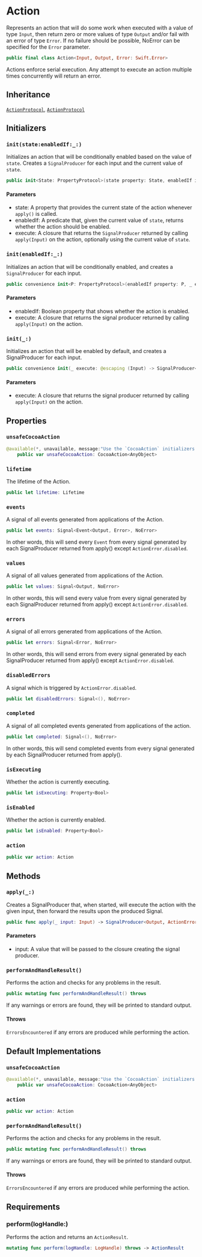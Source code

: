 # Action

Represents an action that will do some work when executed with a value of
type `Input`, then return zero or more values of type `Output` and/or fail
with an error of type `Error`. If no failure should be possible, NoError can
be specified for the `Error` parameter.

``` swift
public final class Action<Input, Output, Error: Swift.Error> 
```

Actions enforce serial execution. Any attempt to execute an action multiple
times concurrently will return an error.

## Inheritance

[`ActionProtocol`](/ActionProtocol), [`ActionProtocol`](/ActionProtocol)

## Initializers

### `init(state:enabledIf:_:)`

Initializes an action that will be conditionally enabled based on the
value of `state`. Creates a `SignalProducer` for each input and the
current value of `state`.

``` swift
public init<State: PropertyProtocol>(state property: State, enabledIf isEnabled: @escaping (State.Value) -> Bool, _ execute: @escaping (State.Value, Input) -> SignalProducer<Output, Error>) 
```

> 

> 

#### Parameters

  - state: A property that provides the current state of the action whenever `apply()` is called.
  - enabledIf: A predicate that, given the current value of `state`, returns whether the action should be enabled.
  - execute: A closure that returns the `SignalProducer` returned by calling `apply(Input)` on the action, optionally using the current value of `state`.

### `init(enabledIf:_:)`

Initializes an action that will be conditionally enabled, and creates a
`SignalProducer` for each input.

``` swift
public convenience init<P: PropertyProtocol>(enabledIf property: P, _ execute: @escaping (Input) -> SignalProducer<Output, Error>) where P.Value == Bool 
```

#### Parameters

  - enabledIf: Boolean property that shows whether the action is enabled.
  - execute: A closure that returns the signal producer returned by calling `apply(Input)` on the action.

### `init(_:)`

Initializes an action that will be enabled by default, and creates a
SignalProducer for each input.

``` swift
public convenience init(_ execute: @escaping (Input) -> SignalProducer<Output, Error>) 
```

#### Parameters

  - execute: A closure that returns the signal producer returned by calling `apply(Input)` on the action.

## Properties

### `unsafeCocoaAction`

``` swift
@available(*, unavailable, message:"Use the `CocoaAction` initializers instead.")
	public var unsafeCocoaAction: CocoaAction<AnyObject> 
```

### `lifetime`

The lifetime of the Action.

``` swift
public let lifetime: Lifetime
```

### `events`

A signal of all events generated from applications of the Action.

``` swift
public let events: Signal<Event<Output, Error>, NoError>
```

In other words, this will send every `Event` from every signal generated
by each SignalProducer returned from apply() except `ActionError.disabled`.

### `values`

A signal of all values generated from applications of the Action.

``` swift
public let values: Signal<Output, NoError>
```

In other words, this will send every value from every signal generated
by each SignalProducer returned from apply() except `ActionError.disabled`.

### `errors`

A signal of all errors generated from applications of the Action.

``` swift
public let errors: Signal<Error, NoError>
```

In other words, this will send errors from every signal generated by
each SignalProducer returned from apply() except `ActionError.disabled`.

### `disabledErrors`

A signal which is triggered by `ActionError.disabled`.

``` swift
public let disabledErrors: Signal<(), NoError>
```

### `completed`

A signal of all completed events generated from applications of the action.

``` swift
public let completed: Signal<(), NoError>
```

In other words, this will send completed events from every signal generated
by each SignalProducer returned from apply().

### `isExecuting`

Whether the action is currently executing.

``` swift
public let isExecuting: Property<Bool>
```

### `isEnabled`

Whether the action is currently enabled.

``` swift
public let isEnabled: Property<Bool>
```

### `action`

``` swift
public var action: Action 
```

## Methods

### `apply(_:)`

Creates a SignalProducer that, when started, will execute the action
with the given input, then forward the results upon the produced Signal.

``` swift
public func apply(_ input: Input) -> SignalProducer<Output, ActionError<Error>> 
```

> 

#### Parameters

  - input: A value that will be passed to the closure creating the signal producer.

### `performAndHandleResult()`

Performs the action and checks for any problems in the result.

``` swift
public mutating func performAndHandleResult() throws 
```

If any warnings or errors are found, they will be printed to standard output.

#### Throws

`ErrorsEncountered` if any errors are produced while performing the action.

## Default Implementations

### `unsafeCocoaAction`

``` swift
@available(*, unavailable, message:"Use the `CocoaAction` initializers instead.")
	public var unsafeCocoaAction: CocoaAction<AnyObject> 
```

### `action`

``` swift
public var action: Action 
```

### `performAndHandleResult()`

Performs the action and checks for any problems in the result.

``` swift
public mutating func performAndHandleResult() throws 
```

If any warnings or errors are found, they will be printed to standard output.

#### Throws

`ErrorsEncountered` if any errors are produced while performing the action.

## Requirements

### perform(logHandle:​)

Performs the action and returns an `ActionResult`.

``` swift
mutating func perform(logHandle: LogHandle) throws -> ActionResult
```
